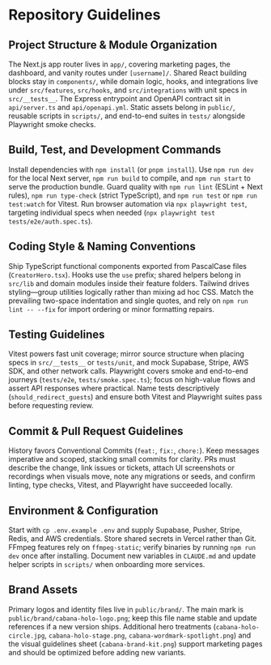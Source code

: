 # Repository Guidelines

## Project Structure & Module Organization
The Next.js app router lives in `app/`, covering marketing pages, the dashboard, and vanity routes under `[username]/`. Shared React building blocks stay in `components/`, while domain logic, hooks, and integrations live under `src/features`, `src/hooks`, and `src/integrations` with unit specs in `src/__tests__`. The Express entrypoint and OpenAPI contract sit in `api/server.ts` and `api/openapi.yml`. Static assets belong in `public/`, reusable scripts in `scripts/`, and end-to-end suites in `tests/` alongside Playwright smoke checks.

## Build, Test, and Development Commands
Install dependencies with `npm install` (or `pnpm install`). Use `npm run dev` for the local Next server, `npm run build` to compile, and `npm run start` to serve the production bundle. Guard quality with `npm run lint` (ESLint + Next rules), `npm run type-check` (strict TypeScript), and `npm run test` or `npm run test:watch` for Vitest. Run browser automation via `npx playwright test`, targeting individual specs when needed (`npx playwright test tests/e2e/auth.spec.ts`).

## Coding Style & Naming Conventions
Ship TypeScript functional components exported from PascalCase files (`CreatorHero.tsx`). Hooks use the `use` prefix; shared helpers belong in `src/lib` and domain modules inside their feature folders. Tailwind drives styling—group utilities logically rather than mixing ad hoc CSS. Match the prevailing two-space indentation and single quotes, and rely on `npm run lint -- --fix` for import ordering or minor formatting repairs.

## Testing Guidelines
Vitest powers fast unit coverage; mirror source structure when placing specs in `src/__tests__` or `tests/unit`, and mock Supabase, Stripe, AWS SDK, and other network calls. Playwright covers smoke and end-to-end journeys (`tests/e2e`, `tests/smoke.spec.ts`); focus on high-value flows and assert API responses where practical. Name tests descriptively (`should_redirect_guests`) and ensure both Vitest and Playwright suites pass before requesting review.

## Commit & Pull Request Guidelines
History favors Conventional Commits (`feat:`, `fix:`, `chore:`). Keep messages imperative and scoped, stacking small commits for clarity. PRs must describe the change, link issues or tickets, attach UI screenshots or recordings when visuals move, note any migrations or seeds, and confirm linting, type checks, Vitest, and Playwright have succeeded locally.

## Environment & Configuration
Start with `cp .env.example .env` and supply Supabase, Pusher, Stripe, Redis, and AWS credentials. Store shared secrets in Vercel rather than Git. FFmpeg features rely on `ffmpeg-static`; verify binaries by running `npm run dev` once after installing. Document new variables in `CLAUDE.md` and update helper scripts in `scripts/` when onboarding more services.

## Brand Assets
Primary logos and identity files live in `public/brand/`. The main mark is `public/brand/cabana-holo-logo.png`; keep this file name stable and update references if a new version ships. Additional hero treatments (`cabana-holo-circle.jpg`, `cabana-holo-stage.png`, `cabana-wordmark-spotlight.png`) and the visual guidelines sheet (`cabana-brand-kit.png`) support marketing pages and should be optimized before adding new variants.
